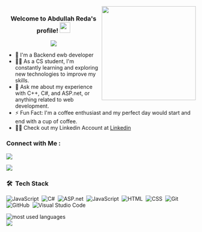 
<img width="250" align="right" src="https://c.tenor.com/_DOBjnGspYAAAAAM/code-coding.gif">

<h3 align="center">
  Welcome to Abdullah Reda's profile!
  <img src="https://media.giphy.com/media/hvRJCLFzcasrR4ia7z/giphy.gif" width="28">
</h3>

<!-- Typing SVG by DenverCoder1 - https://github.com/DenverCoder1/readme-typing-svg -->
<p align="center">
  <a href="https://github.com/DenverCoder1/readme-typing-svg"><img src="https://readme-typing-svg.herokuapp.com/?lines=Backend%20web%20developer;Always%20learning%20new%20things&font=Fira%20Code&center=true&width=440&height=45&color=f75c7e&vCenter=true&size=22"></a>
</p> 

- 🏢 I'm a Backend ewb developer
- 👨‍💻 As a CS student, I'm constantly learning and exploring new technologies to improve my skills.
- 💬 Ask me about my experience with C++, C#, and ASP.net, or anything related to web development.
- ⚡ Fun Fact: I'm a coffee enthusiast and my perfect day would start and end with a cup of coffee.
- 👨‍💻 Check out my Linkedin Account at [Linkedin](https://www.linkedin.com/in/abdullah-reda-18829031b/) 

### Connect with Me :

<a href="[https://www.facebook.com/profile.php?id=100092264170349]" target="_blank"><img src="https://img.shields.io/badge/-Abdullah%20Reda-0077B5?style=for-the-badge&logo=Linkedin&logoColor=white"/></a>

<a href="https://web.telegram.org/k/" target="_blank"><img src="https://img.shields.io/badge/-Abdullah%20Reda-0077B5?style=for-the-badge&logo=Telegram&logoColor=white"/></a>

### 🛠 &nbsp;Tech Stack
![JavaScript](https://img.shields.io/badge/-C++-05122A?style=flat&logo=javascript)&nbsp;
![C#](https://img.shields.io/badge/-C#%20-05122A?style=flat&logo=python)&nbsp;
![ASP.net](https://img.shields.io/badge/-ASP.net-05122A?style=flat&logo=bootstrap&logoColor=563D7C)&nbsp;
![JavaScript](https://img.shields.io/badge/-JavaScript-05122A?style=flat&logo=sass)&nbsp;
![HTML](https://img.shields.io/badge/-HTML-05122A?style=flat&logo=HTML5)&nbsp;
![CSS](https://img.shields.io/badge/-CSS-05122A?style=flat&logo=CSS3&logoColor=1572B6)&nbsp;
![Git](https://img.shields.io/badge/-Git-05122A?style=flat&logo=git)&nbsp;
![GitHub](https://img.shields.io/badge/-GitHub-05122A?style=flat&logo=github)&nbsp;
![Visual Studio Code](https://img.shields.io/badge/-Visual%20Studio%20Code-05122A?style=flat&logo=visual-studio-code&logoColor=007ACC)&nbsp;


<img align="left" src="https://github-readme-stats.vercel.app/api/top-langs?username=abdullahreda&show_icons=true&locale=en&layout=compact&theme=radical" alt="most used languages" />
<br>
<a href="https://komarev.com/ghpvc/?username=abdullahreda&style=for-the-badge">
    <img src="https://komarev.com/ghpvc/?username=abdullahreda&style=for-the-badge">
</a>

